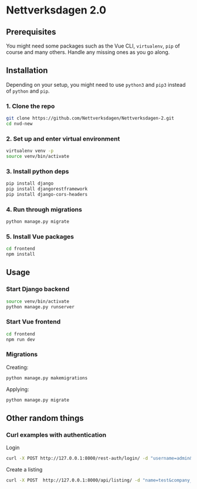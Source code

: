 # Nettverksdagen 2.0

## Prerequisites
You might need some packages such as the Vue CLI, `virtualenv`, `pip` of course and many others. Handle any missing ones as you go along.

## Installation
Depending on your setup, you might need to use `python3` and `pip3` instead of `python` and `pip`.
### 1. Clone the repo
```bash
git clone https://github.com/Nettverksdagen/Nettverksdagen-2.git
cd nvd-new
```

### 2. Set up and enter virtual environment
```bash
virtualenv venv -p
source venv/bin/activate
```

### 3. Install python deps
```bash
pip install django
pip install djangorestframework
pip install django-cors-headers
```

### 4. Run through migrations
```bash
python manage.py migrate
```

### 5. Install Vue packages
```bash
cd frontend
npm install
```

## Usage
### Start Django backend
```bash
source venv/bin/activate
python manage.py runserver
```
### Start Vue frontend
```bash
cd frontend
npm run dev
```

### Migrations
Creating:
```bash
python manage.py makemigrations
```
Applying:
```bash
python manage.py migrate
```
## Other random things

### Curl examples with authentication
Login
```bash
curl -X POST http://127.0.0.1:8000/rest-auth/login/ -d "username=admin&password=1234"
```

Create a listing
```bash
curl -X POST  http://127.0.0.1:8000/api/listing/ -d "name=test&company_name=test company" -H 'Authorization: Token c56ddd032e56280827fdf4c7c2d5ab338c1a1133'
``` 

